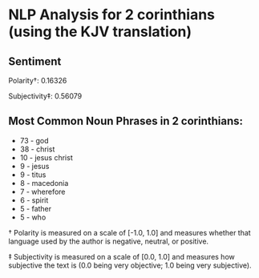 # NLP Analysis for 2 corinthians (using the KJV translation)

## Sentiment

Polarity†: 0.16326

Subjectivity‡: 0.56079

## Most Common Noun Phrases in 2 corinthians:

 * 73	-  god
 * 38	-  christ
 * 10	-  jesus christ
 * 9	-  jesus
 * 9	-  titus
 * 8	-  macedonia
 * 7	-  wherefore
 * 6	-  spirit
 * 5	-  father
 * 5	-  who


† Polarity is measured on a scale of [-1.0, 1.0] and measures whether that language used by the author is negative, neutral, or positive.

‡ Subjectivity is measured on a scale of [0.0, 1.0] and measures how subjective the text is (0.0 being very objective; 1.0 being very subjective).